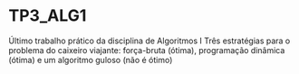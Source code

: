 # TP3_ALG1
Último trabalho prático da disciplina de Algoritmos I
Três estratégias para o problema do caixeiro viajante: força-bruta (ótima), programação dinâmica (ótima) e um algoritmo guloso (não é ótimo)
